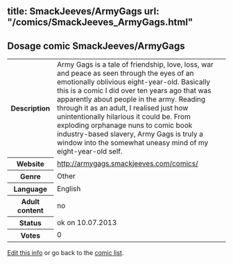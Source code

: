 title: SmackJeeves/ArmyGags
url: "/comics/SmackJeeves_ArmyGags.html"
---
Dosage comic SmackJeeves/ArmyGags
-----------------------------------------

<p id="msg"></p>
<script type="text/javascript">
if (window.location.search === '?edit_info_mail=sent_ok') {
  var elem = document.getElementById("msg");
  elem.innerHTML = 'Edited information sucessfully sent for review, which is usually done daily. Thanks!';
  elem.className = 'ok';
}
</script>
<table class="comicinfo">
<tr>
<th>Description</th><td>Army Gags is a tale of friendship, love, loss, war and peace as seen through the eyes of an emotionally oblivious eight-year-old. Basically this is a comic I did over ten years ago that was apparently about people in the army. Reading through it as an adult, I realised just how unintentionally hilarious it could be. From exploding orphanage nuns to comic book industry-based slavery, Army Gags is truly a window into the somewhat uneasy mind of my eight-year-old self.</td>
</tr>
<tr>
<th>Website</th><td><a href="http://armygags.smackjeeves.com/comics/">http://armygags.smackjeeves.com/comics/</a></td>
</tr>
<tr>
<th>Genre</th><td>Other</td>
</tr>
<tr>
<th>Language</th><td>English</td>
</tr>
<tr>
<th>Adult content</th><td>no</td>
</tr>
<tr>
<th>Status</th><td>ok on 10.07.2013</td>
</tr>
<tr>
<th>Votes</th><td>0</td>
</tr>
</table>

[Edit this info](SmackJeeves_ArmyGags_edit.html) or go back to the [comic list](../comic-index.html).
